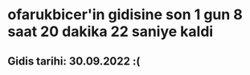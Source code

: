 # ofarukbicer'in gidisine son 1 gun 8 saat 20 dakika 22 saniye kaldi

## Gidis tarihi: 30.09.2022 :(